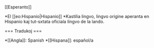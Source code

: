 [[Esperanto]]

*El [[eo:Hispanio|Hispanio]]
*Kastilia lingvo, lingvo origine aperanta en Hispanio kaj tut-sxtata oficiala lingvo de la lando.

=== Tradukoj ===

*[[Angla]]: Spanish
*[[Hispana]]: español/a